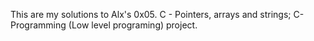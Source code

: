 This are my solutions to Alx's 0x05. C - Pointers, arrays and strings; C-Programming (Low level programing) project.
